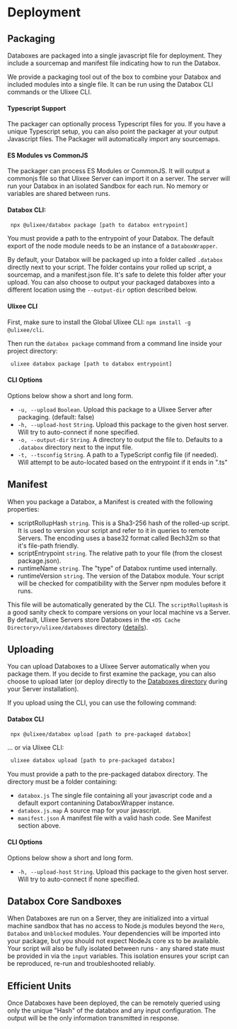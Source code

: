 # Deployment

## Packaging

Databoxes are packaged into a single javascript file for deployment. They include a sourcemap and manifest file indicating how to run the Databox.

We provide a packaging tool out of the box to combine your Databox and included modules into a single file. It can be run using the Databox CLI commands or the Ulixee CLI.

#### Typescript Support

The packager can optionally process Typescript files for you. If you have a unique Typescript setup, you can also point the packager at your output Javascript files. The Packager will automatically import any sourcemaps.

#### ES Modules vs CommonJS

The packager can process ES Modules or CommonJS. It will output a commonjs file so that Ulixee Server can import it on a server. The server will run your Databox in an isolated Sandbox for each run. No memory or variables are shared between runs.

#### Databox CLI:

```bash
 npx @ulixee/databox package [path to databox entrypoint]
```

You must provide a path to the entrypoint of your Databox. The default export of the node module needs to be an instance of a `DataboxWrapper`.

By default, your Databox will be packaged up into a folder called `.databox` directly next to your script. The folder contains your rolled up script, a sourcemap, and a manifest.json file. It's safe to delete this folder after your upload. You can also choose to output your packaged databoxes into a different location using the `--output-dir` option described below.

#### Ulixee CLI

First, make sure to install the Global Ulixee CLI: `npm install -g @ulixee/cli`. 

Then run the `databox package` command from a command line inside your project directory:

```bash
 ulixee databox package [path to databox entrypoint]
```

#### CLI Options

Options below show a short and long form.

- `-u, --upload` `Boolean`. Upload this package to a Ulixee Server after packaging. (default: false)
- `-h, --upload-host` `String`. Upload this package to the given host server. Will try to auto-connect if none specified.
- `-o, --output-dir` `String`. A directory to output the file to. Defaults to a `.databox` directory next to the input file.
- `-t, --tsconfig` `String`. A path to a TypeScript config file (if needed). Will attempt to be auto-located based on the entrypoint if it ends in ".ts"

## Manifest

When you package a Databox, a Manifest is created with the following properties:

- scriptRollupHash `string`. This is a Sha3-256 hash of the rolled-up script. It is used to version your script and refer to it in queries to remote Servers. The encoding uses a base32 format called Bech32m so that it's file-path friendly.
- scriptEntrypoint `string`. The relative path to your file (from the closest package.json).
- runtimeName `string`. The "type" of Databox runtime used internally.
- runtimeVersion `string`. The version of the Databox module. Your script will be checked for compatibility with the Server npm modules before it runs.

This file will be automatically generated by the CLI. The `scriptRollupHash` is a good sanity check to compare versions on your local machine vs a Server. By default, Ulixee Servers store Databoxes in the `<OS Cache Directory>/ulixee/databoxes` directory ([details](/docs/databox/overview/configuration#storage)).

## Uploading

You can upload Databoxes to a Ulixee Server automatically when you package them. If you decide to first examine the package, you can also choose to upload later (or deploy directly to the [Databoxes directory](/docs/databox/overview/configuration#storage) during your Server installation).

If you upload using the CLI, you can use the following command:

#### Databox CLI

```bash
 npx @ulixee/databox upload [path to pre-packaged databox]
```

... or via Ulixee CLI:

```bash
 ulixee databox upload [path to pre-packaged databox]
```

You must provide a path to the pre-packaged databox directory. The directory must be a folder containing:

- `databox.js` The single file containing all your javascript code and a default export contanining DataboxWrapper instance.
- `databox.js.map` A source map for your javascript.
- `manifest.json` A manifest file with a valid hash code. See Manifest section above.

#### CLI Options

Options below show a short and long form.

- `-h, --upload-host` `String`. Upload this package to the given host server. Will try to auto-connect if none specified.

## Databox Core Sandboxes

When Databoxes are run on a Server, they are initialized into a virtual machine sandbox that has no access to Node.js modules beyond the `Hero`, `Databox` and `Unblocked` modules. Your dependencies will be imported into your package, but you should not expect NodeJs core xs to be available. Your script will also be fully isolated between runs - any shared state must be provided in via the `input` variables. This isolation ensures your script can be reproduced, re-run and troubleshooted reliably.

## Efficient Units

Once Databoxes have been deployed, the can be remotely queried using only the unique "Hash" of the databox and any input configuration. The output will be the only information transmitted in response.
